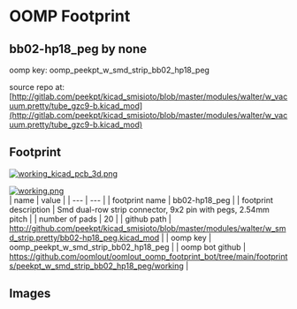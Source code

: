 # OOMP Footprint  
## bb02-hp18_peg  by none  
  
oomp key: oomp_peekpt_w_smd_strip_bb02_hp18_peg  
  
source repo at: [http://gitlab.com/peekpt/kicad_smisioto/blob/master/modules/walter/w_vacuum.pretty/tube_gzc9-b.kicad_mod](http://gitlab.com/peekpt/kicad_smisioto/blob/master/modules/walter/w_vacuum.pretty/tube_gzc9-b.kicad_mod)  
## Footprint  
  
[![working_kicad_pcb_3d.png](working_kicad_pcb_3d_600.png)](working_kicad_pcb_3d.png)  
  
[![working.png](working_600.png)](working.png)  
| name | value | 
| --- | --- | 
| footprint name | bb02-hp18_peg | 
| footprint description | Smd dual-row strip connector, 9x2 pin with pegs, 2.54mm pitch | 
| number of pads | 20 | 
| github path | http://github.com/peekpt/kicad_smisioto/blob/master/modules/walter/w_smd_strip.pretty/bb02-hp18_peg.kicad_mod | 
| oomp key | oomp_peekpt_w_smd_strip_bb02_hp18_peg | 
| oomp bot github | https://github.com/oomlout/oomlout_oomp_footprint_bot/tree/main/footprints/peekpt_w_smd_strip_bb02_hp18_peg/working | 
## Images  
